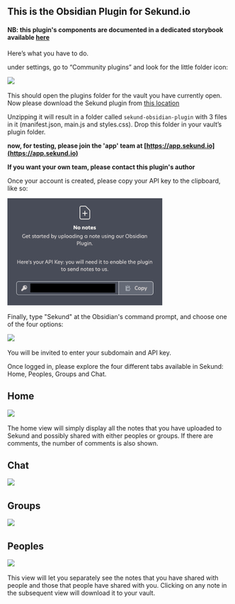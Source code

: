 ## This is the Obsidian Plugin for Sekund.io

#### NB: this plugin's components are documented in a dedicated storybook available <a href="https://sekund.github.io/sekund-plugin-react/?path=/story/sekund-home--some-notes&globals=locale:en" target="_blank">here</a>

Here’s what you have to do.

under settings, go to “Community plugins” and look for the little folder icon:

<img src="https://user-images.githubusercontent.com/41804/137319359-bddfd19b-351a-4799-b1dd-8636ba82db83.png"
     style="width: 350px"/>

This should open the plugins folder for the vault you have currently open.
Now please download the Sekund plugin from [this location](https://sekund.s3.amazonaws.com/sekund-obsidian-plugin.zip)

Unzipping it will result in a folder called `sekund-obsidian-plugin` with 3 files in it (manifest.json, main.js and styles.css). Drop this folder in your vault’s plugin folder.

**now, for testing, please join the 'app' team at [https://app.sekund.io](https://app.sekund.io)**

**If you want your own team, please contact this plugin's author**

Once your account is created, please copy your API key to the clipboard, like so:

<img src="screenshots/APIkey.png"
     style="width: 350px" />

Finally, type "Sekund" at the Obsidian's command prompt, and choose one of the four options:

<img src="https://user-images.githubusercontent.com/41804/139598527-1c5010b4-04f7-4ad9-a22c-7284c5cb893a.png" style="width: 500px"/>

You will be invited to enter your subdomain and API key.

Once logged in, please explore the four different tabs available in Sekund: Home, Peoples, Groups and Chat.

## Home

<img src="https://user-images.githubusercontent.com/41804/139598588-13ca0ad2-dfb5-4fc0-a269-261a59f2150d.png" style="width: 200px"/>

The home view will simply display all the notes that you have uploaded to Sekund and possibly shared with either peoples or groups. If there are comments, the number of comments is also shown.

## Chat

<img src="https://user-images.githubusercontent.com/41804/139598661-553838ba-ec6e-4232-99f5-6d2af72f3c29.png" style="width: 200px">

## Groups

<img src="https://user-images.githubusercontent.com/41804/139598760-b99854e0-d9a1-4235-8899-635da7f5addb.png" style="width: 200px">

## Peoples

<img src="https://user-images.githubusercontent.com/41804/139598798-8ccb0930-787d-4fd7-bee5-c5d411d7136f.png" style="width: 200px">

This view will let you separately see the notes that you have shared with people and those that people have shared with you. Clicking on any note in the subsequent view will download it to your vault.


